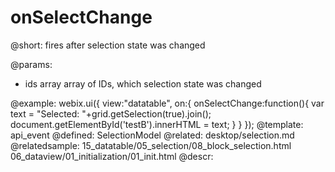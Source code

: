 onSelectChange
=============


@short:
	fires after selection state was changed

@params:
- ids		array		array of IDs, which selection state was changed

@example: 
webix.ui({
	view:"datatable",
	on:{
		onSelectChange:function(){
			var text = "Selected: "+grid.getSelection(true).join();
			document.getElementById('testB').innerHTML = text;
		}
	}
});
@template:	api_event
@defined:	SelectionModel
@related: 
	desktop/selection.md
@relatedsample:
	15_datatable/05_selection/08_block_selection.html
    06_dataview/01_initialization/01_init.html
@descr:



